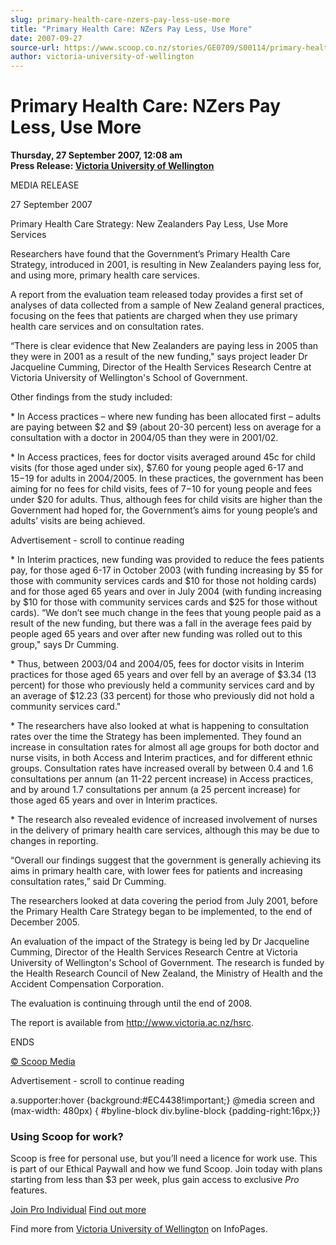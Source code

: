 ```yaml
---
slug: primary-health-care-nzers-pay-less-use-more
title: "Primary Health Care: NZers Pay Less, Use More"
date: 2007-09-27
source-url: https://www.scoop.co.nz/stories/GE0709/S00114/primary-health-care-nzers-pay-less-use-more.htm
author: victoria-university-of-wellington
---
```

Primary Health Care: NZers Pay Less, Use More
=============================================

**Thursday, 27 September 2007, 12:08 am**  
**Press Release: [Victoria University of Wellington](https://info.scoop.co.nz/Victoria_University_of_Wellington)**

MEDIA RELEASE

  
27 September 2007

  
Primary Health Care Strategy: New Zealanders Pay Less, Use More Services

Researchers have found that the Government’s Primary Health Care Strategy, introduced in 2001, is resulting in New Zealanders paying less for, and using more, primary health care services.

A report from the evaluation team released today provides a first set of analyses of data collected from a sample of New Zealand general practices, focusing on the fees that patients are charged when they use primary health care services and on consultation rates.

“There is clear evidence that New Zealanders are paying less in 2005 than they were in 2001 as a result of the new funding," says project leader Dr Jacqueline Cumming, Director of the Health Services Research Centre at Victoria University of Wellington's School of Government.

Other findings from the study included:

\* In Access practices – where new funding has been allocated first – adults are paying between $2 and $9 (about 20-30 percent) less on average for a consultation with a doctor in 2004/05 than they were in 2001/02.

\* In Access practices, fees for doctor visits averaged around 45c for child visits (for those aged under six), $7.60 for young people aged 6-17 and $15-$19 for adults in 2004/2005. In these practices, the government has been aiming for no fees for child visits, fees of $7-$10 for young people and fees under $20 for adults. Thus, although fees for child visits are higher than the Government had hoped for, the Government’s aims for young people’s and adults’ visits are being achieved.

Advertisement - scroll to continue reading





\* In Interim practices, new funding was provided to reduce the fees patients pay, for those aged 6-17 in October 2003 (with funding increasing by $5 for those with community services cards and $10 for those not holding cards) and for those aged 65 years and over in July 2004 (with funding increasing by $10 for those with community services cards and $25 for those without cards). “We don’t see much change in the fees that young people paid as a result of the new funding, but there was a fall in the average fees paid by people aged 65 years and over after new funding was rolled out to this group," says Dr Cumming.

\* Thus, between 2003/04 and 2004/05, fees for doctor visits in Interim practices for those aged 65 years and over fell by an average of $3.34 (13 percent) for those who previously held a community services card and by an average of $12.23 (33 percent) for those who previously did not hold a community services card."

\* The researchers have also looked at what is happening to consultation rates over the time the Strategy has been implemented. They found an increase in consultation rates for almost all age groups for both doctor and nurse visits, in both Access and Interim practices, and for different ethnic groups. Consultation rates have increased overall by between 0.4 and 1.6 consultations per annum (an 11-22 percent increase) in Access practices, and by around 1.7 consultations per annum (a 25 percent increase) for those aged 65 years and over in Interim practices.

\* The research also revealed evidence of increased involvement of nurses in the delivery of primary health care services, although this may be due to changes in reporting.

“Overall our findings suggest that the government is generally achieving its aims in primary health care, with lower fees for patients and increasing consultation rates,” said Dr Cumming.

The researchers looked at data covering the period from July 2001, before the Primary Health Care Strategy began to be implemented, to the end of December 2005.

An evaluation of the impact of the Strategy is being led by Dr Jacqueline Cumming, Director of the Health Services Research Centre at Victoria University of Wellington's School of Government. The research is funded by the Health Research Council of New Zealand, the Ministry of Health and the Accident Compensation Corporation.

The evaluation is continuing through until the end of 2008.

The report is available from http://www.victoria.ac.nz/hsrc.

  
ENDS

[© Scoop Media](http://www.scoop.co.nz/about/terms.html)  

Advertisement - scroll to continue reading



a.supporter:hover {background:#EC4438!important;} @media screen and (max-width: 480px) { #byline-block div.byline-block {padding-right:16px;}}

### Using Scoop for work?

Scoop is free for personal use, but you’ll need a licence for work use. This is part of our Ethical Paywall and how we fund Scoop. Join today with plans starting from less than $3 per week, plus gain access to exclusive _Pro_ features.  
  
[Join Pro Individual](https://pro.scoop.co.nz/Individual/?from=ProIn24) [Find out more](https://pro.scoop.co.nz/using-scoop-for-work/?from=ProIn24)

Find more from [Victoria University of Wellington](https://info.scoop.co.nz/Victoria_University_of_Wellington) on InfoPages.